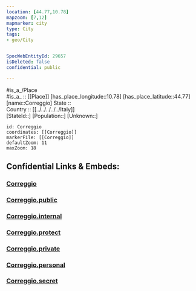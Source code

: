 ```yaml
---
location: [44.77,10.78] 
mapzoom: [7,12] 
mapmarker: city 
type: City
tags:
- geo/City


SpocWebEntityId: 29657
isDeleted: false
confidential: public

---
```

#is_a_/Place  
#is_a_ :: [[Place]] 
[has_place_longitude::10.78] 
[has_place_latitude::44.77] 
[name::Correggio] 
State ::  
Country :: [[../../../../../Italy]]  
[StateId::] 
[Population::] 
[Unknown::] 


```leaflet
id: Correggio
coordinates: [[Correggio]] 
markerFile: [[Correggio]] 
defaultZoom: 11 
maxZoom: 18
```


## Confidential Links & Embeds: 

### [Correggio](/_Standards/Earth/Continent/Europe/Europe~South/Italy/regions~Italy/Emilia-Romagna/Reggio_Emilia.Province/City/Correggio.md) 

### [Correggio.public](/_public/Earth/Continent/Europe/Europe~South/Italy/regions~Italy/Emilia-Romagna/Reggio_Emilia.Province/City/Correggio.public.md) 

### [Correggio.internal](/_internal/Earth/Continent/Europe/Europe~South/Italy/regions~Italy/Emilia-Romagna/Reggio_Emilia.Province/City/Correggio.internal.md) 

### [Correggio.protect](/_protect/Earth/Continent/Europe/Europe~South/Italy/regions~Italy/Emilia-Romagna/Reggio_Emilia.Province/City/Correggio.protect.md) 

### [Correggio.private](/_private/Earth/Continent/Europe/Europe~South/Italy/regions~Italy/Emilia-Romagna/Reggio_Emilia.Province/City/Correggio.private.md) 

### [Correggio.personal](/_personal/Earth/Continent/Europe/Europe~South/Italy/regions~Italy/Emilia-Romagna/Reggio_Emilia.Province/City/Correggio.personal.md) 

### [Correggio.secret](/_secret/Earth/Continent/Europe/Europe~South/Italy/regions~Italy/Emilia-Romagna/Reggio_Emilia.Province/City/Correggio.secret.md)

